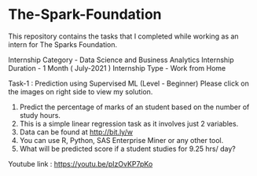 # The-Spark-Foundation
This repository contains the tasks that I completed while working as an intern for The Sparks Foundation.

Internship Category - Data Science and Business Analytics
Internship Duration - 1 Month ( July-2021 )
Internship Type - Work from Home


Task-1 : Prediction using Supervised ML (Level - Beginner)
Please click on the images on right side to view my solution.

1) Predict the percentage of marks of an student based on the number of study hours.
2) This is a simple linear regression task as it involves just 2 variables.
3) Data can be found at http://bit.ly/w
4) You can use R, Python, SAS Enterprise Miner or any other tool.
5) What will be predicted score if a student studies for 9.25 hrs/ day?


Youtube link : https://youtu.be/pIzOvKP7pKo
